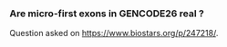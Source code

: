 ### Are micro-first exons in GENCODE26 real ?

Question asked on <https://www.biostars.org/p/247218/>.
